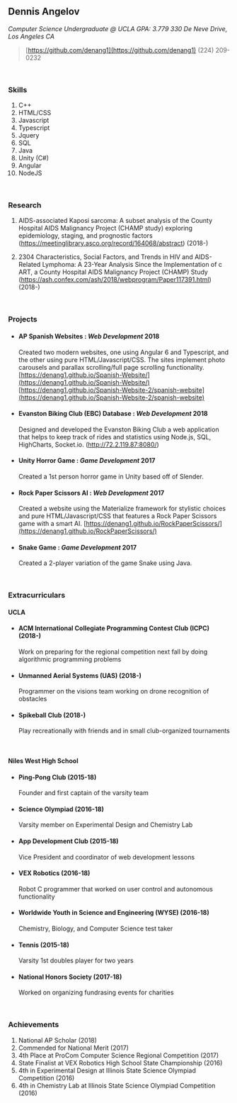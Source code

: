 ## Dennis Angelov
*Computer Science Undergraduate @ UCLA*
*GPA: 3.779*
*330 De Neve Drive, Los Angeles CA*

> [https://github.com/denang1](https://github.com/denang1)
> (224) 209-0232

<br>

### Skills

1. C++
2. HTML/CSS
3. Javascript
4. Typescript
5. Jquery
6. SQL
7. Java
8. Unity (C#)
9. Angular
10. NodeJS

<br>

### Research

1. AIDS-associated Kaposi sarcoma: A subset analysis of the County Hospital AIDS Malignancy Project (CHAMP study) exploring epidemiology, staging, and prognostic factors (https://meetinglibrary.asco.org/record/164068/abstract) (2018-)
    
2. 2304 Characteristics, Social Factors, and Trends in HIV and AIDS-Related Lymphoma: A 23-Year Analysis Since the Implementation of c ART, a County Hospital AIDS Malignancy Project (CHAMP) Study (https://ash.confex.com/ash/2018/webprogram/Paper117391.html) (2018-)
   
<br>

### Projects

* #### **AP Spanish Websites** : _Web Development_ **2018**

  Created two modern websites, one using Angular 6 and Typescript, and the other using pure HTML/Javascript/CSS. The sites implement photo carousels and parallax scrolling/full page scrolling functionality.
  [https://denang1.github.io/Spanish-Website/](https://denang1.github.io/Spanish-Website/)
  [https://denang1.github.io/Spanish-Website-2/spanish-website](https://denang1.github.io/Spanish-Website-2/spanish-website)

* #### Evanston Biking Club (EBC) Database : _Web Development_ **2018**

  Designed and developed the Evanston Biking Club a web application that helps to keep track of rides and statistics using Node.js, SQL, HighCharts, Socket.io. (http://72.2.119.87:8080/)

* #### Unity Horror Game : _Game Development_ **2017**

  Created a 1st person horror game in Unity based off of Slender.

* #### Rock Paper Scissors AI : _Web Development_ **2017**

  Created a website using the Materialize framework for stylistic choices and pure HTML/Javascript/CSS that features a Rock Paper Scissors game with a smart AI.
  [https://denang1.github.io/RockPaperScissors/](https://denang1.github.io/RockPaperScissors/)

* #### Snake Game : _Game Development_ **2017**

  Created a 2-player variation of the game Snake using Java.

<br>

### Extracurriculars

#### UCLA

* #### ACM International Collegiate Programming Contest Club (ICPC) **(2018-)**
    Work on preparing for the regional competition next fall by doing algorithmic programming problems

* #### Unmanned Aerial Systems (UAS) **(2018-)**
    Programmer on the visions team working on drone recognition of obstacles

* #### Spikeball Club **(2018-)**
    Play recreationally with friends and in small club-organized tournaments

<br>

#### Niles West High School

* #### Ping-Pong Club **(2015-18)**
    Founder and first captain of the varsity team

* #### Science Olympiad **(2016-18)**
    Varsity member on Experimental Design and Chemistry Lab

* #### App Development Club **(2015-18)**
    Vice President and coordinator of web development lessons

* #### VEX Robotics **(2016-18)**
    Robot C programmer that worked on user control and autonomous functionality

* #### Worldwide Youth in Science and Engineering (WYSE) **(2016-18)**
    Chemistry, Biology, and Computer Science test taker

* #### Tennis **(2015-18)**
    Varsity 1st doubles player for two years

* #### National Honors Society **(2017-18)**
    Worked on organizing fundrasing events for charities

<br>

### Achievements

1. National AP Scholar (2018)
2. Commended for National Merit (2017)
3. 4th Place at ProCom Computer Science Regional Competition (2017)
4. State Finalist at VEX Robotics High School State Championship (2016)
5. 4th in Experimental Design at Illinois State Science Olympiad Competition (2016)
6. 4th in Chemistry Lab at Illinois State Science Olympiad Competition (2016)